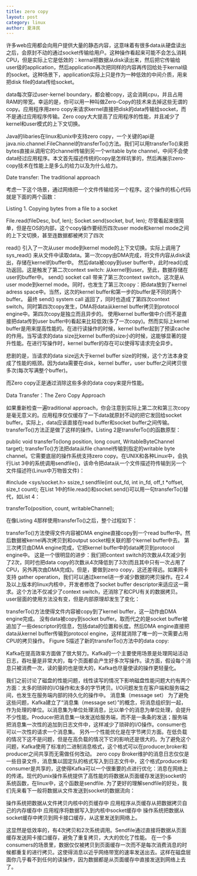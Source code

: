 ```yaml
---
title: zero copy
layout: post
category: linux
author: 夏泽民
---
```

<!-- more -->
许多web应用都会向用户提供大量的静态内容，这意味着有很多data从硬盘读出之后，会原封不动的通过socket传输给用户。这种操作看起来可能不会怎么消耗CPU，但是实际上它是低效的：kernal把数据从disk读出来，然后把它传输给user级的application，然后application再次把同样的内容再传回给处于kernal级的socket。这种场景下，application实际上只是作为一种低效的中间介质，用来把disk file的data传给socket。




data每次穿过user-kernel boundary，都会被copy，这会消耗cpu，并且占用RAM的带宽。幸运的是，你可以用一种叫做Zero-Copy的技术来去掉这些无谓的copy。应用程序用zero copy来请求kernel直接把disk的data传输给socket，而不是通过应用程序传输。Zero copy大大提高了应用程序的性能，并且减少了kernel和user模式的上下文切换。


Java的libaries在linux和unix中支持zero copy，一个关键的api是java.nio.channel.FileChannel的transferTo()方法。我们可以用transferTo()来把bytes直接从调用它的channel传输到另一个writable byte channel，中间不会使data经过应用程序。本文首先描述传统的copy是怎样坑爹的，然后再展示zero-copy技术在性能上是多么的给力以及为什么给力。


Date transfer: The traditional approach


考虑一下这个场景，通过网络把一个文件传输给另一个程序。这个操作的核心代码就是下面的两个函数：


Listing 1. Copying bytes from a file to a socket


File.read(fileDesc, buf, len);
Socket.send(socket, buf, len);
尽管看起来很简单，但是在OS的内部，这个copy操作要经历四次user mode和kernel mode之间的上下文切换，甚至连数据都被拷贝了四次


read() 引入了一次从user mode到kernel mode的上下文切换。实际上调用了sys_read() 来从文件中读取data。第一次copy由DMA完成，将文件内容从disk读出，存储在kernel的buffer中。
然后data被copy到user buffer中，此时read()成功返回。这是触发了第二次context switch: 从kernel到user。至此，数据存储在user的buffer中。
send() socket call 带来了第三次context switch，这次是从user mode到kernel mode。同时，也发生了第三次copy：把data放到了kernel adress space中。当然，这次的kernel buffer和第一步的buffer是不同的两个buffer。
最终 send() system call 返回了，同时也造成了第四次context switch。同时第四次copy发生，DMA将data从kernel buffer拷贝到protocol engine中。第四次copy是独立而且异步的。
使用kernel buffer做中介(而不是直接把data传到user buffer中)看起来比较低效(多了一次copy)。然而实际上kernel buffer是用来提高性能的。在进行读操作的时候，kernel buffer起到了预读cache的作用。当写请求的data size比kernel buffer的size小的时候，这能够显著的提升性能。在进行写操作时，kernel buffer的存在可以使得写请求完全异步。


悲剧的是，当请求的data size远大于kernel buffer size的时候，这个方法本身变成了性能的瓶颈。因为data需要在disk，kernel buffer，user buffer之间拷贝很多次(每次写满整个buffer)。


而Zero copy正是通过消除这些多余的data copy来提升性能。


Data Transfer：The Zero Copy Approach


如果重新检查一遍traditional approach，你会注意到实际上第二次和第三次copy是毫无意义的。应用程序仅仅缓存了一下data就原封不动的把它发回给socket buffer。实际上，data应该直接在read buffer和socket buffer之间传输。transferTo()方法正是做了这样的操作。Listing 2是transferTo()的函数原型：


public void transferTo(long position, long count, WritableByteChannel target);
transferTo()方法把data从file channel传输到指定的writable byte channel。它需要底层的操作系统支持zero copy。在UNIX和各种Linux中，会执行List 3中的系统调用sendfile()，该命令把data从一个文件描述符传输到另一个文件描述符(Linux中万物皆文件)：


#include <sys/socket.h>
ssize_t sendfile(int out_fd, int in_fd, off_t *offset, size_t count);
在List 1中的file.read()和socket.send()可以用一句transferTo()替代，如List 4：


transferTo(position, count, writableChannel);

在像Listing 4那样使用transferTo()之后，整个过程如下：


transferTo()方法使得文件内容被DMA engine直接copy到一个read buffer中。然后数据被kernel再次拷贝到和output socket相关联的那个kernel buffer中去。
第三次拷贝由DMA engine完成，它把kernel buffer中的data拷贝到protocol engine中。
这是一个很明显的进步：我们把context switch的次数从4次减少到了2次，同时也把data copy的次数从4次降低到了3次(而且其中只有一次占用了CPU，另外两次由DMA完成)。但是，要做到zero copy，这还差得远。如果网卡支持 gather operation，我们可以通过kernel进一步减少数据的拷贝操作。在2.4及以上版本的linux内核中，开发者修改了socket buffer descriptor来适应这一需求。这个方法不仅减少了context switch，还消除了和CPU有关的数据拷贝。user层面的使用方法没有变，但是内部原理却发生了变化：


transferTo()方法使得文件内容被copy到了kernel buffer，这一动作由DMA engine完成。
没有data被copy到socket buffer。取而代之的是socket buffer被追加了一些descriptor的信息，包括data的位置和长度。然后DMA engine直接把data从kernel buffer传输到protocol engine，这样就消除了唯一的一次需要占用CPU的拷贝操作。
Figure 5描述了新的transferTo()方法中的data copy:






Kafka在提高效率方面做了很大努力。Kafka的一个主要使用场景是处理网站活动日志，吞吐量是非常大的，每个页面都会产生好多次写操作。读方面，假设每个消息只被消费一次，读的量的也是很大的，Kafka也尽量使读的操作更轻量化。

我们之前讨论了磁盘的性能问题，线性读写的情况下影响磁盘性能问题大约有两个方面：太多的琐碎的I/O操作和太多的字节拷贝。I/O问题发生在客户端和服务端之间，也发生在服务端内部的持久化的操作中。
消息集（message set）
为了避免这些问题，Kafka建立了“消息集（message set）”的概念，将消息组织到一起，作为处理的单位。以消息集为单位处理消息，比以单个的消息为单位处理，会提升不少性能。Producer把消息集一块发送给服务端，而不是一条条的发送；服务端把消息集一次性的追加到日志文件中，这样减少了琐碎的I/O操作。consumer也可以一次性的请求一个消息集。
另外一个性能优化是在字节拷贝方面。在低负载的情况下这不是问题，但是在高负载的情况下它的影响还是很大的。为了避免这个问题，Kafka使用了标准的二进制消息格式，这个格式可以在producer,broker和producer之间共享而无需做任何改动。
zero copy
Broker维护的消息日志仅仅是一些目录文件，消息集以固定队的格式写入到日志文件中，这个格式producer和consumer是共享的，这使得Kafka可以一个很重要的点进行优化：消息在网络上的传递。现代的unix操作系统提供了高性能的将数据从页面缓存发送到socket的系统函数，在linux中，这个函数是sendfile.
为了更好的理解sendfile的好处，我们先来看下一般将数据从文件发送到socket的数据流向：

操作系统把数据从文件拷贝内核中的页缓存中
应用程序从页缓存从把数据拷贝自己的内存缓存中
应用程序将数据写入到内核中socket缓存中
操作系统把数据从socket缓存中拷贝到网卡接口缓存，从这里发送到网络上。

这显然是低效率的，有4次拷贝和2次系统调用。Sendfile通过直接将数据从页面缓存发送网卡接口缓存，避免了重复拷贝，大大的优化了性能。
在一个多consumers的场景里，数据仅仅被拷贝到页面缓存一次而不是每次消费消息的时候都重复的进行拷贝。这使得消息以近乎网络带宽的速率发送出去。这样在磁盘层面你几乎看不到任何的读操作，因为数据都是从页面缓存中直接发送到网络上去了。




